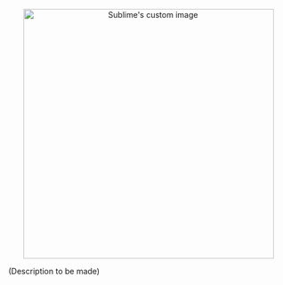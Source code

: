 <p align="center">
  <img src="https://user-images.githubusercontent.com/31454029/105593918-4f7b7a00-5d93-11eb-9c4a-096e9806c540.png" alt="Sublime's custom image" width=450px/>
</p>

(Description to be made)
